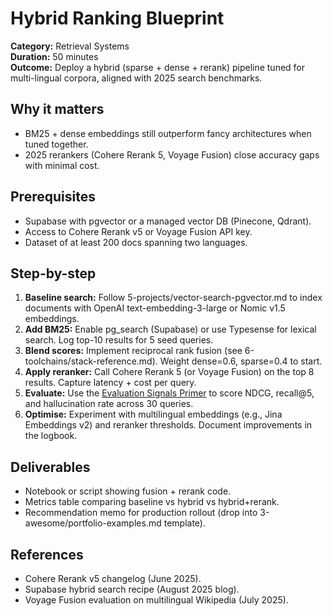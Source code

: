 # Hybrid Ranking Blueprint

**Category:** Retrieval Systems  
**Duration:** 50 minutes  
**Outcome:** Deploy a hybrid (sparse + dense + rerank) pipeline tuned for multi-lingual corpora, aligned with 2025 search benchmarks.

## Why it matters
- BM25 + dense embeddings still outperform fancy architectures when tuned together.
- 2025 rerankers (Cohere Rerank 5, Voyage Fusion) close accuracy gaps with minimal cost.

## Prerequisites
- Supabase with pgvector or a managed vector DB (Pinecone, Qdrant).
- Access to Cohere Rerank v5 or Voyage Fusion API key.
- Dataset of at least 200 docs spanning two languages.

## Step-by-step
1. **Baseline search:** Follow  5-projects/vector-search-pgvector.md to index documents with OpenAI text-embedding-3-large or Nomic v1.5 embeddings.
2. **Add BM25:** Enable pg_search (Supabase) or use Typesense for lexical search. Log top-10 results for 5 seed queries.
3. **Blend scores:** Implement reciprocal rank fusion (see  6-toolchains/stack-reference.md). Weight dense=0.6, sparse=0.4 to start.
4. **Apply reranker:** Call Cohere Rerank 5 (or Voyage Fusion) on the top 8 results. Capture latency + cost per query.
5. **Evaluate:** Use the [Evaluation Signals Primer](foundations-evaluation-signals.md) to score NDCG, recall@5, and hallucination rate across 30 queries.
6. **Optimise:** Experiment with multilingual embeddings (e.g., Jina Embeddings v2) and reranker thresholds. Document improvements in the logbook.

## Deliverables
- Notebook or script showing fusion + rerank code.
- Metrics table comparing baseline vs hybrid vs hybrid+rerank.
- Recommendation memo for production rollout (drop into  3-awesome/portfolio-examples.md template).

## References
- Cohere Rerank v5 changelog (June 2025).
- Supabase hybrid search recipe (August 2025 blog).
- Voyage Fusion evaluation on multilingual Wikipedia (July 2025).
